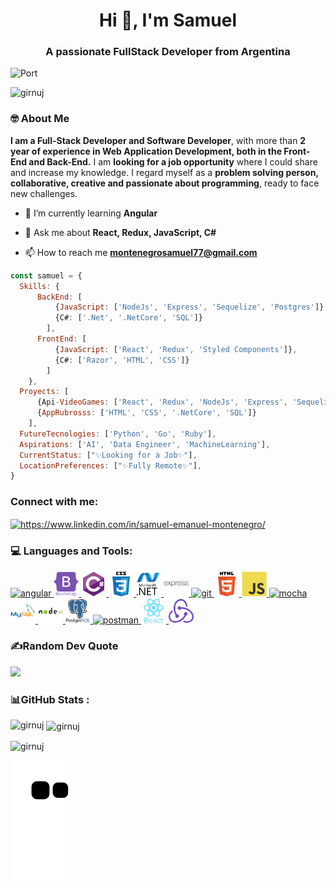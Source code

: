 
<h1 align="center">Hi 👋, I'm Samuel</h1>

<h3 align="center">A passionate FullStack Developer from Argentina</h3>

![Port](https://user-images.githubusercontent.com/58223692/95631179-9bf7af80-0a59-11eb-8120-a4a064c956b7.jpg)

<p align="left"> <img src="https://komarev.com/ghpvc/?username=girnuj&label=Profile%20views&color=0e75b6&style=flat" alt="girnuj" /> </p>

<h3><strong>🤓 About Me</strong></h3>
<p><strong>I am a Full-Stack Developer and Software Developer</strong>, with more than <strong>2 year of experience in Web Application Development, both in the Front-End and Back-End.</strong> I am <strong>looking for a job opportunity</strong> where I could share and increase my knowledge. I regard myself as a <strong>problem solving person, collaborative, creative and passionate about programming</strong>, ready to face new challenges.<p>

- 🌱 I’m currently learning **Angular**

- 💬 Ask me about **React, Redux, JavaScript, C#**

- 📫 How to reach me **montenegrosamuel77@gmail.com**

```js
const samuel = {
  Skills: {
      BackEnd: [
          {JavaScript: ['NodeJs', 'Express', 'Sequelize', 'Postgres']},
          {C#: ['.Net', '.NetCore', 'SQL']}
        ],
      FrontEnd: [
          {JavaScript: ['React', 'Redux', 'Styled Components']},
          {C#: ['Razor', 'HTML', 'CSS']}       
        ]
    },
  Proyects: [
      {Api-VideoGames: ['React', 'Redux', 'NodeJs', 'Express', 'Sequelize', 'Postgres']},
      {AppRubrosss: ['HTML', 'CSS', '.NetCore', 'SQL']}
    ],
  FutureTecnologies: ['Python', 'Go', 'Ruby'],
  Aspirations: ['AI', 'Data Engineer', 'MachineLearning'],
  CurrentStatus: ["✨Looking for a Job✨"],
  LocationPreferences: ["✨Fully Remote✨"],
}
```


<h3 align="left">Connect with me:</h3>
<p align="left">
<a href="https://www.linkedin.com/in/samuel-emanuel-montenegro/" target="blank"><img align="center" src="https://raw.githubusercontent.com/rahuldkjain/github-profile-readme-generator/master/src/images/icons/Social/linked-in-alt.svg" alt="https://www.linkedin.com/in/samuel-emanuel-montenegro/" height="30" width="40" /></a>
</p>

<h3 align="left">💻 Languages and Tools:</h3>
<p align="left"> <a href="https://angular.io" target="_blank" rel="noreferrer"> <img src="https://angular.io/assets/images/logos/angular/angular.svg" alt="angular" width="40" height="40"/> </a> <a href="https://getbootstrap.com" target="_blank" rel="noreferrer"> <img src="https://raw.githubusercontent.com/devicons/devicon/master/icons/bootstrap/bootstrap-plain-wordmark.svg" alt="bootstrap" width="40" height="40"/> </a> <a href="https://www.w3schools.com/cs/" target="_blank" rel="noreferrer"> <img src="https://raw.githubusercontent.com/devicons/devicon/master/icons/csharp/csharp-original.svg" alt="csharp" width="40" height="40"/> </a> <a href="https://www.w3schools.com/css/" target="_blank" rel="noreferrer"> <img src="https://raw.githubusercontent.com/devicons/devicon/master/icons/css3/css3-original-wordmark.svg" alt="css3" width="40" height="40"/> </a> <a href="https://dotnet.microsoft.com/" target="_blank" rel="noreferrer"> <img src="https://raw.githubusercontent.com/devicons/devicon/master/icons/dot-net/dot-net-original-wordmark.svg" alt="dotnet" width="40" height="40"/> </a> <a href="https://expressjs.com" target="_blank" rel="noreferrer"> <img src="https://raw.githubusercontent.com/devicons/devicon/master/icons/express/express-original-wordmark.svg" alt="express" width="40" height="40"/> </a> <a href="https://git-scm.com/" target="_blank" rel="noreferrer"> <img src="https://www.vectorlogo.zone/logos/git-scm/git-scm-icon.svg" alt="git" width="40" height="40"/> </a> <a href="https://www.w3.org/html/" target="_blank" rel="noreferrer"> <img src="https://raw.githubusercontent.com/devicons/devicon/master/icons/html5/html5-original-wordmark.svg" alt="html5" width="40" height="40"/> </a> <a href="https://developer.mozilla.org/en-US/docs/Web/JavaScript" target="_blank" rel="noreferrer"> <img src="https://raw.githubusercontent.com/devicons/devicon/master/icons/javascript/javascript-original.svg" alt="javascript" width="40" height="40"/> </a> <a href="https://mochajs.org" target="_blank" rel="noreferrer"> <img src="https://www.vectorlogo.zone/logos/mochajs/mochajs-icon.svg" alt="mocha" width="40" height="40"/> </a> <a href="https://www.mysql.com/" target="_blank" rel="noreferrer"> <img src="https://raw.githubusercontent.com/devicons/devicon/master/icons/mysql/mysql-original-wordmark.svg" alt="mysql" width="40" height="40"/> </a> <a href="https://nodejs.org" target="_blank" rel="noreferrer"> <img src="https://raw.githubusercontent.com/devicons/devicon/master/icons/nodejs/nodejs-original-wordmark.svg" alt="nodejs" width="40" height="40"/> </a> <a href="https://www.postgresql.org" target="_blank" rel="noreferrer"> <img src="https://raw.githubusercontent.com/devicons/devicon/master/icons/postgresql/postgresql-original-wordmark.svg" alt="postgresql" width="40" height="40"/> </a> <a href="https://postman.com" target="_blank" rel="noreferrer"> <img src="https://www.vectorlogo.zone/logos/getpostman/getpostman-icon.svg" alt="postman" width="40" height="40"/> </a> <a href="https://reactjs.org/" target="_blank" rel="noreferrer"> <img src="https://raw.githubusercontent.com/devicons/devicon/master/icons/react/react-original-wordmark.svg" alt="react" width="40" height="40"/> </a> <a href="https://redux.js.org" target="_blank" rel="noreferrer"> <img src="https://raw.githubusercontent.com/devicons/devicon/master/icons/redux/redux-original.svg" alt="redux" width="40" height="40"/> </a> </p>

### ✍️Random Dev Quote
![](https://quotes-github-readme.vercel.app/api?type=horizontal&theme=gruvbox)
<h3> 📊GitHub Stats : </h3>

<p><img align="left" src="https://github-readme-stats.vercel.app/api/top-langs?username=girnuj&show_icons=true&theme=gruvbox&locale=en&layout=compact" alt="girnuj" /></p>

<p>&nbsp;<img align="center" src="https://github-readme-stats.vercel.app/api?username=girnuj&show_icons=true&theme=gruvbox&locale=en" alt="girnuj" /></p>

<p><img align="center" src="https://github-readme-streak-stats.herokuapp.com/?user=girnuj&theme=gruvbox" alt="girnuj" /></p>



![Snake animation](https://github.com/rafaballerini/rafaballerini/blob/output/github-contribution-grid-snake.svg)

<!---
Girnuj/Girnuj is a ✨ special ✨ repository because its `README.md` (this file) appears on your GitHub profile.
You can click the Preview link to take a look at your changes.
--->
